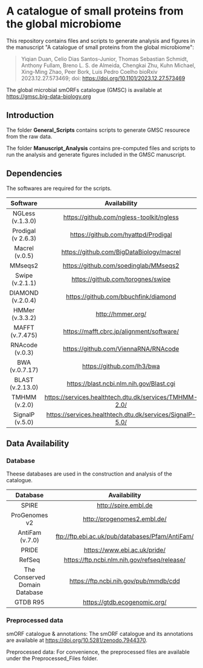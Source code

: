 # A catalogue of small proteins from the global microbiome
This repository contains files and scripts to generate analysis and figures in the manuscript "A catalogue of small proteins from the global microbiome":
> Yiqian Duan, Celio Dias Santos-Junior, Thomas Sebastian Schmidt, Anthony Fullam, Breno L. S. de Almeida, Chengkai Zhu, Kuhn Michael, Xing-Ming Zhao, Peer Bork, Luis Pedro Coelho
bioRxiv 2023.12.27.573469; doi: https://doi.org/10.1101/2023.12.27.573469

The global microbial smORFs catalogue (GMSC) is available at https://gmsc.big-data-biology.org

## Introduction

The folder **General_Scripts** contains scripts to generate GMSC resourece from the raw data.

The folder **Manuscript_Analysis** contains pre-computed files and scripts to run the analysis and generate figures included in the GMSC manuscript.

## Dependencies

The softwares are required for the scripts.

| **Software** | **Availability** |
| :---: | :---: |
| NGLess (v.1.3.0) | https://github.com/ngless-toolkit/ngless |
| Prodigal (v 2.6.3) | https://github.com/hyattpd/Prodigal |
| Macrel (v.0.5) | https://github.com/BigDataBiology/macrel |
| MMseqs2 | https://github.com/soedinglab/MMseqs2 |
| Swipe (v.2.1.1) | https://github.com/torognes/swipe |
| DIAMOND (v.2.0.4) | https://github.com/bbuchfink/diamond |
| HMMer (v.3.3.2) | http://hmmer.org/ |
| MAFFT (v.7.475) | https://mafft.cbrc.jp/alignment/software/ |
| RNAcode (v.0.3) | https://github.com/ViennaRNA/RNAcode |
| BWA (v.0.7.17) | https://github.com/lh3/bwa |
| BLAST (v.2.13.0) | https://blast.ncbi.nlm.nih.gov/Blast.cgi |
| TMHMM (v.2.0) | https://services.healthtech.dtu.dk/services/TMHMM-2.0/ |
| SignalP (v.5.0) | https://services.healthtech.dtu.dk/services/SignalP-5.0/ |

## Data Availability

### Database

Theese databases are used in the construction and analysis of the catalogue.

| **Database** | **Availability** |
| :---: | :---: |
| SPIRE | http://spire.embl.de |
| ProGenomes v2 | http://progenomes2.embl.de/ |
| AntiFam (v.7.0) | ftp://ftp.ebi.ac.uk/pub/databases/Pfam/AntiFam/ |
| PRIDE | https://www.ebi.ac.uk/pride/ |
| RefSeq | https://ftp.ncbi.nlm.nih.gov/refseq/release/ |
| The Conserved Domain Database | https://ftp.ncbi.nih.gov/pub/mmdb/cdd |
| GTDB R95 | https://gtdb.ecogenomic.org/ |

### Preprocessed data

smORF catalogue & annotations: The smORF catalogue and its annotations are available at https://doi.org/10.5281/zenodo.7944370.

Preprocessed data: For convenience, the preprocessed files are available under the Preprocessed_Files folder.